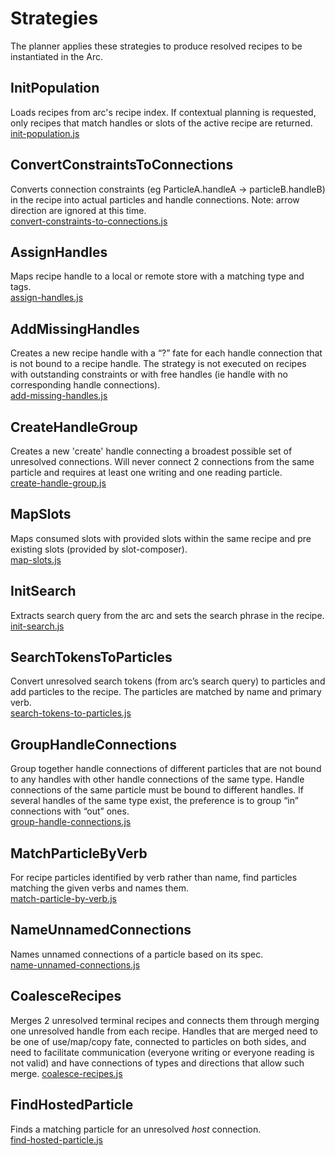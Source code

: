 # Strategies

The planner applies these strategies to produce resolved recipes to be instantiated in the Arc.

## InitPopulation
Loads recipes from arc's recipe index. If contextual planning is requested,
only recipes that match handles or slots of the active recipe are returned.<br/>
[init-population.js](https://github.com/PolymerLabs/arcs/blob/master/runtime/strategies/init-population.js)

## ConvertConstraintsToConnections
Converts connection constraints (eg ParticleA.handleA -> particleB.handleB) in the recipe into actual particles and handle connections.
Note: arrow direction are ignored at this time.<br/>
[convert-constraints-to-connections.js](https://github.com/PolymerLabs/arcs/blob/master/runtime/strategies/convert-constraints-to-connections.js)

## AssignHandles
Maps recipe handle to a local or remote store with a matching type and tags.<br/>
[assign-handles.js](https://github.com/PolymerLabs/arcs/blob/master/runtime/strategies/assign-handles.js)

## AddMissingHandles
Creates a new recipe handle with a “?” fate for each handle connection that is not bound to a recipe handle.
The strategy is not executed on recipes with outstanding constraints or with free handles (ie handle with no corresponding handle connections).<br/>
[add-missing-handles.js](https://github.com/PolymerLabs/arcs/blob/master/runtime/strategies/add-missing-handles.js)

## CreateHandleGroup
Creates a new 'create' handle connecting a broadest possible set of unresolved connections.
Will never connect 2 connections from the same particle and requires at least one writing and one reading particle.<br/>
[create-handle-group.js](https://github.com/PolymerLabs/arcs/blob/master/runtime/strategies/create-handle-group.js)

## MapSlots
Maps consumed slots with provided slots within the same recipe and pre existing slots (provided by slot-composer).<br/>
[map-slots.js](https://github.com/PolymerLabs/arcs/blob/master/runtime/strategies/map-slots.js)

## InitSearch
Extracts search query from the arc and sets the search phrase in the recipe.<br/>
[init-search.js](https://github.com/PolymerLabs/arcs/blob/master/runtime/strategies/init-search.js)

## SearchTokensToParticles
Convert unresolved search tokens (from arc’s search query) to particles and add particles to the recipe.
The particles are matched by name and primary verb.<br/>
[search-tokens-to-particles.js](https://github.com/PolymerLabs/arcs/blob/master/runtime/strategies/search-tokens-to-particles.js)

## GroupHandleConnections
Group together handle connections of different particles that are not bound to any handles with other handle connections of the same type.
Handle connections of the same particle must be bound to different handles. If several handles of the same type exist, the preference is to group “in” connections with “out” ones.<br/>
[group-handle-connections.js](https://github.com/PolymerLabs/arcs/blob/master/runtime/strategies/group-handle-connections.js)

## MatchParticleByVerb
For recipe particles identified by verb rather than name, find particles matching the given verbs and names them.<br/>
[match-particle-by-verb.js](https://github.com/PolymerLabs/arcs/blob/master/runtime/strategies/match-particle-by-verb.js)

## NameUnnamedConnections
Names unnamed connections of a particle based on its spec.<br/>
[name-unnamed-connections.js](https://github.com/PolymerLabs/arcs/blob/master/runtime/strategies/name-unnamed-connections.js)

## CoalesceRecipes
Merges 2 unresolved terminal recipes and connects them through merging one unresolved handle from each recipe.
Handles that are merged need to be one of use/map/copy fate, connected to particles on both sides, and need to facilitate communication (everyone writing or everyone reading is not valid) and have connections of types and directions that allow such merge.
[coalesce-recipes.js](https://github.com/PolymerLabs/arcs/blob/master/runtime/strategies/coalesce-recipes.js)

## FindHostedParticle
Finds a matching particle for an unresolved _host_ connection.<br/>
[find-hosted-particle.js](https://github.com/PolymerLabs/arcs/blob/master/runtime/strategies/find-hosted-particle.js)
